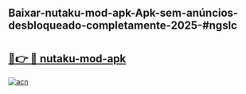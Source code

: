 ## Baixar-nutaku-mod-apk-Apk-sem-anúncios-desbloqueado-completamente-2025-#ngslc

# <h2><a href="https://ainizakaria.my?title=nutaku-mod-apk&ref=22M">🔗👉 🔴 nutaku-mod-apk</a></h2>

[![acn](https://github.com/user-attachments/assets/0f9c940e-d8b0-45ae-aac7-cd30a18b3e1c)](https://ainizakaria.my?title=nutaku-mod-apk&ref=22M)

